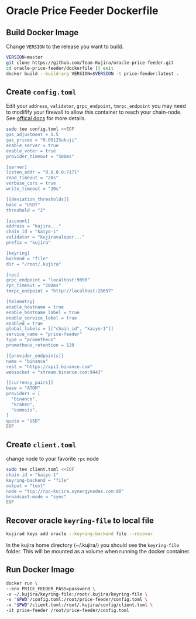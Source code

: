 # Oracle Price Feeder Dockerfile

## Build Docker Image
Change `VERSION` to the release you want to build.

```bash
VERSION=master
git clone https://github.com/Team-Kujira/oracle-price-feeder.git
cd oracle-price-feeder/dockerfile || exit
docker build --build-arg VERSION=$VERSION -t price-feeder:latest .
```

## Create `config.toml`
Edit your `address`, `validator`, `grpc_endpoint`, `tmrpc_endpoint` you may need to modifify your firewall to allow this container to reach your chain-node. See [offical docs](https://docs.kujira.app/validators/run-a-node/oracle-price-feeder) for more details.

```bash
sudo tee config.toml <<EOF
gas_adjustment = 1.5
gas_prices = "0.00125ukuji"
enable_server = true
enable_voter = true
provider_timeout = "500ms"

[server]
listen_addr = "0.0.0.0:7171"
read_timeout = "20s"
verbose_cors = true
write_timeout = "20s"

[[deviation_thresholds]]
base = "USDT"
threshold = "2"

[account]
address = "kujira..."
chain_id = "kaiyo-1"
validator = "kujiravaloper..."
prefix = "kujira"

[keyring]
backend = "file"
dir = "/root/.kujira"

[rpc]
grpc_endpoint = "localhost:9090"
rpc_timeout = "100ms"
tmrpc_endpoint = "http://localhost:26657"

[telemetry]
enable_hostname = true
enable_hostname_label = true
enable_service_label = true
enabled = true
global_labels = [["chain_id", "kaiyo-1"]]
service_name = "price-feeder"
type = "prometheus"
prometheus_retention = 120

[[provider_endpoints]]
name = "binance"
rest = "https://api1.binance.com"
websocket = "stream.binance.com:9443"

[[currency_pairs]]
base = "ATOM"
providers = [
  "binance",
  "kraken",
  "osmosis",
]
quote = "USD"
EOF
```

## Create `client.toml`
change node to your favorite `rpc` node

```bash
sudo tee client.toml <<EOF
chain-id = "kaiyo-1"
keyring-backend = "file"
output = "text"
node = "tcp://rpc-kujira.synergynodes.com:80"
broadcast-mode = "sync"
EOF
```

## Recover oracle `keyring-file` to local file
```bash
kujirad keys add oracle --keyring-backend file --recover
```
In the kujira home directory (~/.kujira/) you should see the `keyring-file` folder.  This will be mounted as a volume when running the docker container.

## Run Docker Image
```bash
docker run \
--env PRICE_FEEDER_PASS=password \
-v ~/.kujira/keyring-file:/root/.kujira/keyring-file \
-v "$PWD"/config.toml:/root/price-feeder/config.toml \
-v "$PWD"/client.toml:/root/.kujira/config/client.toml \
-it price-feeder /root/price-feeder/config.toml
```
